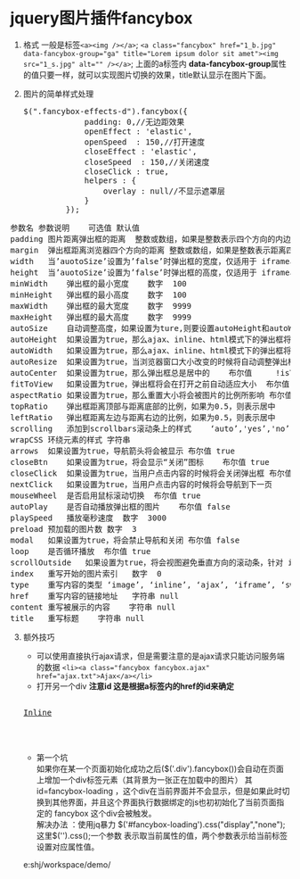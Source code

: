 #  jquery图片插件fancybox
1. 格式
   一般是标签`<a><img /></a>`;
   `<a class="fancybox" href="1_b.jpg" data-fancybox-group="ga" title="Lorem ipsum dolor sit amet"><img src="1_s.jpg" alt="" /></a>`;
   上面的a标签内 **data-fancybox-group**属性的值只要一样，就可以实现图片切换的效果，title默认显示在图片下面。
   
2. 图片的简单样式处理
   <pre>
   $(".fancybox-effects-d").fancybox({
				padding: 0,//无边距效果
				openEffect : 'elastic',
				openSpeed  : 150,//打开速度
				closeEffect : 'elastic',
				closeSpeed  : 150,//关闭速度
				closeClick : true,
				helpers : {
					overlay : null//不显示遮罩层
				}
			});
   </pre>
<pre>
参数名	参数说明	可选值	默认值  
padding	图片距离弹出框的距离	整数或数组，如果是整数表示四个方向的内边距都为该整数，如果是数组则表示各个方向不同的值，表示为： [top, right, bottom, left]	15  
margin	弹出框距离浏览器四个方向的距离	整数或数组，如果是整数表示距离四个方向的距离都为该整数，如果是数组则表示各个方向不同的值，表示为： [top, right, bottom, left]	20  
width	当’auotoSize’设置为’false’时弹出框的宽度，仅适用于 iframe、swf、inline、ajax和html模式	数字或 ‘auto’	800  
height	当’auotoSize’设置为’false’时弹出框的高度，仅适用于 iframe、swf、inline、ajax和html模式	数字或 ‘auto’	600  
minWidth	弹出框的最小宽度	数字	100  
minHeight	弹出框的最小高度	数字	100  
maxWidth	弹出框的最大宽度	数字	9999  
maxHeight	弹出框的最大高度	数字	9999  
autoSize	自动调整高度，如果设置为ture,则要设置autoHeight和autoWidth为true	true或false	true  
autoHeight	如果设置为true，那么ajax、inline、html模式下的弹出框将自动调整高度	true或false	false  
autoWidth	如果设置为true，那么ajax、inline、html模式下的弹出框将自动调整宽度	true或false	false  
autoResize	如果设置为true，当浏览器窗口大小改变的时候将自动调整弹出框大小	布尔值  	!isTouch  
autoCenter	如果设置为true，那么弹出框总是居中的	布尔值  	!isTouch  
fitToView	如果设置为true，弹出框将会在打开之前自动适应大小	布尔值	true  
aspectRatio	如果设置为true，那么重置大小将会被图片的比例所影响	布尔值	false  
topRatio	弹出框距离顶部与距离底部的比例，如果为0.5，则表示居中	数字	0.5  
leftRatio	弹出框距离左边与距离右边的比例，如果为0.5，则表示居中	数字	0.5  
scrolling	添加到scrollbars滚动条上的样式	‘auto’,'yes’,'no’,'visible’	‘auto’  
wrapCSS	环绕元素的样式	字符串   
arrows	如果设置为true，导航箭头将会被显示	布尔值	true  
closeBtn	如果设置为true，将会显示“关闭”图标	布尔值	true  
closeClick	如果设置为true，当用户点击内容的时候将会关闭弹出框	布尔值	false  
nextClick	如果设置为true，当用户点击内容的时候将会导航到下一页	布尔值	false  
mouseWheel	是否启用鼠标滚动切换	布尔值	true  
autoPlay	是否自动播放弹出框的图片	布尔值	false  
playSpeed	播放毫秒速度	数字	3000  
preload	预加载的图片数	数字	3  
modal	如果设置为true，将会禁止导航和关闭	布尔值	false  
loop	是否循环播放	布尔值	true  
scrollOutside	如果设置为true，将会视图避免垂直方向的滚动条，针对 iframe和html	布尔值	true  
index	重写开始的图片索引	数字	0  
type	重写内容的类型	‘image’, ‘inline’, ‘ajax’, ‘iframe’, ‘swf’ 和 ‘html’	null  
href	重写内容的链接地址	字符串	null  
content	重写被展示的内容	字符串	null  
title	重写标题	字符串	null  
</pre>

3. 额外技巧
	- 可以使用直接执行ajax请求，但是需要注意的是ajax请求只能访问服务端的数据
	`<li><a class="fancybox fancybox.ajax" href="ajax.txt">Ajax</a></li>`
	- 打开另一个div **注意id 这是根据a标签内的href的id来确定**   
	
	<pre>
	<li><a class="fancybox" href="#inline1" title="Lorem ipsum dolor sit amet">Inline</a></li>
	<div id="inline1" style="width:400px;display: none;">
		<h3>Etiam quis mi eu elit</h3>
		<p>
			Lorem ipsum dolor sit amet, consectetur adipiscing elit. Etiam quis mi eu elit tempor facilisis id et neque. Nulla sit amet sem sapien. Vestibulum imperdiet porta ante ac ornare. Nulla et lorem eu nibh adipiscing ultricies nec at lacus. Cras laoreet ultricies sem, at blandit mi eleifend aliquam. Nunc enim ipsum, vehicula non pretium varius, cursus ac tortor. Vivamus fringilla congue laoreet. Quisque ultrices sodales orci, quis rhoncus justo auctor in. Phasellus dui eros, bibendum eu feugiat ornare, faucibus eu mi. Nunc aliquet tempus sem, id aliquam diam varius ac. Maecenas nisl nunc, molestie vitae eleifend vel, iaculis sed magna. Aenean tempus lacus vitae orci posuere porttitor eget non felis. Donec lectus elit, aliquam nec eleifend sit amet, vestibulum sed nunc.
		</p>
	</div>
	</pre>
   - 第一个坑  
    如果你在某一个页面初始化成功之后($('.div').fancybox())会自动在页面上增加一个div标签元素（其背景为一张正在加载中的图片） 其id=fancybox-loading ，这个div在当前界面并不会显示，但是如果此时切换到其他界面，并且这个界面执行数据绑定的js也初初始化了当前页面指定的 fancybox 这个div会被触发。  
    解决办法 ：使用jq暴力 $('#fancybox-loading').css("display","none"); 这里$('').css();一个参数 表示取当前属性的值，两个参数表示给当前标签设置对应属性值。

	e:shj/workspace/demo/
